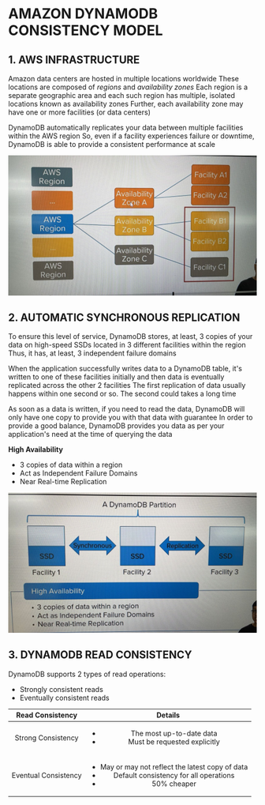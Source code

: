 # AMAZON DYNAMODB CONSISTENCY MODEL

## 1. AWS INFRASTRUCTURE

Amazon data centers are hosted in multiple locations worldwide
These locations are composed of *regions* and *availability zones*
Each region is a separate geographic area and each such region has multiple, isolated locations known as availability zones
Further, each availability zone may have one or more facilities (or data centers)

DynamoDB automatically replicates your data between multiple facilities within the AWS region
So, even if a facility experiences failure or downtime, DynamoDB is able to provide a consistent performance at scale

![AWS Infrastructure](./assets/aws_infra.png)

## 2. AUTOMATIC SYNCHRONOUS REPLICATION

To ensure this level of service, DynamoDB stores, at least, 3 copies of your data on high-speed SSDs located in 3 different facilities within the region
Thus, it has, at least, 3 independent failure domains

When the application successfully writes data to a DynamoDB table, it's written to one of these facilities initially and then data is eventually replicated across the other 2 facilities
The first replication of data usually happens within one second or so. The second could takes a long time

As soon as a data is written, if you need to read the data, DynamoDB will only have one copy to provide you with that data with guarantee
In order to provide a good balance, DynamoDB provides you data as per your application's need at the time of querying the data

**High Availability**

- 3 copies of data within a region
- Act as Independent Failure Domains
- Near Real-time Replication

![Automatic synchronous replication](./assets/automatic_sync_replication.png)

## 3. DYNAMODB READ CONSISTENCY

DynamoDB supports 2 types of read operations: 

- Strongly consistent reads
- Eventually consistent reads

| Read Consistency | Details |
| :--------------: | :-----: |
| Strong Consistency | <ul><li>The most up-to-date data</li> <li>Must be requested explicitly</li></ul> |
| Eventual Consistency | <ul><li>May or may not reflect the latest copy of data</li> <li>Default consistency for all operations</li> <li>50% cheaper</li></ul> |

##

